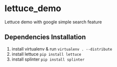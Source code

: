 lettuce_demo
============

Lettuce demo with google simple search feature

Dependencies Installation
-------------------------

1. install virtualenv & run `virtualenv . --distribute`
2. install lettuce `pip install lettuce`
3. install splinter `pip install splinter`

